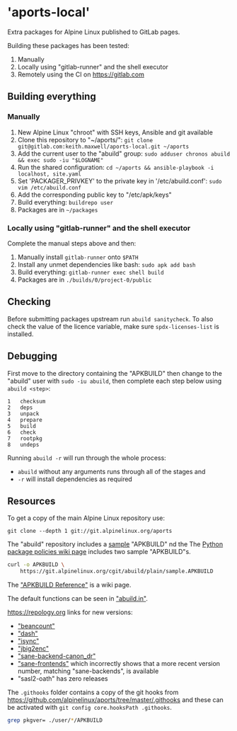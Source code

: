 # 'aports-local'

Extra packages for Alpine Linux published to GitLab pages.

Building these packages has been tested:

1. Manually
2. Locally using "gitlab-runner" and the shell executor
3. Remotely using the CI on <https://gitlab.com>

## Building everything

### Manually

1. New Alpine Linux "chroot" with SSH keys, Ansible and git available
1. Clone this repository to "~/aports/":
   `git clone git@gitlab.com:keith.maxwell/aports-local.git ~/aports`
1. Add the current user to the "abuild" group:
   `sudo adduser chronos abuild && exec sudo -iu "$LOGNAME"`
1. Run the shared configuration:
   `cd ~/aports && ansible-playbook -i localhost, site.yaml`
1. Set 'PACKAGER_PRIVKEY' to the private key in '/etc/abuild.conf':
   `sudo vim /etc/abuild.conf`
1. Add the corresponding public key to "/etc/apk/keys"
1. Build everything: `buildrepo user`
1. Packages are in `~/packages`

### Locally using "gitlab-runner" and the shell executor

Complete the manual steps above and then:

1. Manually install `gitlab-runner` onto `$PATH`
1. Install any unmet dependencies like bash: `sudo apk add bash`
1. Build everything: `gitlab-runner exec shell build`
1. Packages are in `./builds/0/project-0/public`

## Checking

Before submitting packages upstream run `abuild sanitycheck`. To also check the
value of the licence variable, make sure `spdx-licenses-list` is installed.

## Debugging

First move to the directory containing the "APKBUILD" then change to the
"abuild" user with `sudo -iu abuild`, then complete each step below using
`abuild <step>`:

```
1   checksum
2   deps
3   unpack
4   prepare
5   build
6   check
7   rootpkg
8   undeps
```

Running `abuild -r` will run through the whole process:

- `abuild` without any arguments runs through all of the stages and
- `-r` will install dependencies as required

## Resources

To get a copy of the main Alpine Linux repository use:

```
git clone --depth 1 git://git.alpinelinux.org/aports
```

The "abuild" repository includes a [sample] "APKBUILD" nd the The [Python
package policies wiki page] includes two sample "APKBUILD"s.

[sample]: https://wiki.alpinelinux.org/wiki/Python_package_policies
[python package policies wiki page]:
  https://wiki.alpinelinux.org/wiki/Python_package_policies

```sh
curl -o APKBUILD \
    https://git.alpinelinux.org/cgit/abuild/plain/sample.APKBUILD
```

The ["APKBUILD Reference"](https://wiki.alpinelinux.org/wiki/APKBUILD_Reference)
is a wiki page.

The default functions can be seen in
["abuild.in"](https://github.com/alpinelinux/abuild/blob/master/abuild.in).

<https://repology.org> links for new versions:

- ["beancount"](https://repology.org/metapackage/beancount/information)
- ["dash"](https://repology.org/metapackage/dash/information)
- ["isync"](https://repology.org/metapackage/isync/information)
- ["jbig2enc"](https://repology.org/metapackage/jbig2enc/information)
- ["sane-backend-canon_dr"](https://repology.org/metapackage/sane-backends/information)
- ["sane-frontends"](https://repology.org/metapackage/sane-frontends/information)
  which incorrectly shows that a more recent version number, matching
  "sane-backends", is available
- "sasl2-oath" has zero releases

The `.githooks` folder contains a copy of the git hooks from
<https://github.com/alpinelinux/aports/tree/master/.githooks> and these can be
activated with `git config core.hooksPath .githooks`.

```sh
grep pkgver= ./user/*/APKBUILD
```
